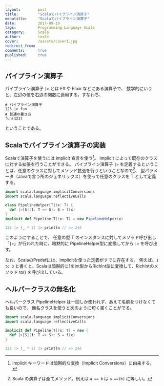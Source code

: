 ```yaml
---
layout:        post
title:         "Scalaでパイプライン演算子"
menutitle:     "Scalaでパイプライン演算子"
date:          2017-09-19
tags:          Programming Language Scala
category:      Scala
author:        tex2e
cover:         /assets/cover1.jpg
redirect_from:
comments:      true
published:     true
---
```


パイプライン演算子
----------------

パイプライン演算子 `|>` とは F# や Elixir などにある演算子で、
数学的にいうと、左辺の値を右辺の関数に適用する。すなわち、

```
# パイプライン演算子
123 |> fun
# 普通の書き方
fun(123)
```

ということである。


Scalaでパイプライン演算子の実装
-------------------------------

Scalaで演算子を使うには implicit 宣言を使う[^1]。
implicit によって既存のクラスに対する拡張を行うことができる。
パイプライン演算子 `|>` を定義するということは、任意のクラスに対してメソッド拡張を行うということなので[^2]、
型パラメータ（Javaで言う所のジェネリックス）を使って任意のクラスを T として定義する。

```scala
import scala.language.implicitConversions
import scala.language.reflectiveCalls

class PipelineHelper[T](x: T) {
  def |>[S](f: T => S): S = f(x)
}
implicit def Pipeline[T](x: T) = new PipelineHelper(x)

123 |> (_ * 2) |> println // => 246
```

このようにすることで、
任意の型 T のインスタンスに対してメソッド呼び出し「`|>`」が行われた時に、暗黙的に
PipelineHelper型に変換してから `|>` を呼び出す。

なお、ScalaのPredefには、implicitを使った定義がすでに存在する。
例えば、`1 to 3` と書くと、Scalaは暗黙的に1をint型からRichInt型に変換して、RichIntのメソッド to() を呼び出している。


ヘルパークラスの無名化
-----------------------

ヘルパークラス PipelineHelper は一回しか使われず、あえて名前をつけなくても良いので、
無名クラスを使うと次のように短く書くことがでる。

```scala
import scala.language.implicitConversions
import scala.language.reflectiveCalls

implicit def Pipeline[T](x: T) = new {
  def |>[S](f: T => S): S = f(x)
}

123 |> (_ * 2) |> println // => 246
```


[^1]: implicit キーワードは暗黙的な変換（Implicit Conversions）に由来する。
[^2]: Scala の演算子は全てメソッド。例えば `a == b` は `a.==(b)` に等しい。
